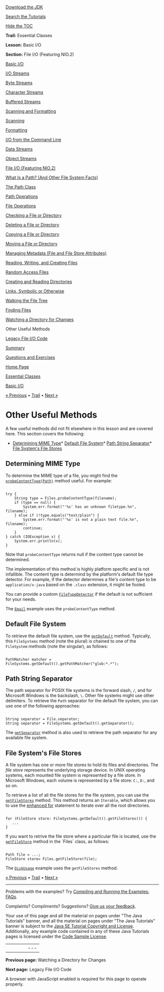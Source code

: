 [Download
the JDK](http://java.sun.com/javase/6/download.jsp)
  
[Search the
Tutorials](../../search.html)
  
[Hide the TOC](javascript:toggleLeft())

**Trail:** Essential Classes
  
**Lesson:** Basic I/O
  
**Section:** File I/O (Featuring NIO.2)

[Basic I/O](index.html)

[I/O Streams](streams.html)

[Byte Streams](bytestreams.html)

[Character Streams](charstreams.html)

[Buffered Streams](buffers.html)

[Scanning and Formatting](scanfor.html)

[Scanning](scanning.html)

[Formatting](formatting.html)

[I/O from the Command Line](cl.html)

[Data Streams](datastreams.html)

[Object Streams](objectstreams.html)

[File I/O (Featuring NIO.2)](fileio.html)

[What Is a Path? (And Other File System Facts)](path.html)

[The Path Class](pathClass.html)

[Path Operations](pathOps.html)

[File Operations](fileOps.html)

[Checking a File or Directory](check.html)

[Deleting a File or Directory](delete.html)

[Copying a File or Directory](copy.html)

[Moving a File or Directory](move.html)

[Managing Metadata (File and File Store Attributes)](fileAttr.html)

[Reading, Writing, and Creating Files](file.html)

[Random Access Files](rafs.html)

[Creating and Reading Directories](dirs.html)

[Links, Symbolic or Otherwise](links.html)

[Walking the File Tree](walk.html)

[Finding Files](find.html)

[Watching a Directory for Changes](notification.html)

Other Useful Methods

[Legacy File I/O Code](legacy.html)

[Summary](summary.html)

[Questions and Exercises](QandE/questions.html)

[Home Page](../../index.html)
>
[Essential Classes](../index.html)
>
[Basic I/O](index.html)

[« Previous](notification.html) • [Trail](../TOC.html) • [Next »](legacy.html)

# Other Useful Methods

A few useful methods did not fit elsewhere in this lesson and
are covered here.
This section covers the following:

* [Determining MIME Type](#mime)* [Default File System](#default)* [Path String Separator](#separator)* [File System's File Stores](#stores)

## Determining MIME Type

To determine the MIME type of a file, you might find the
[`probeContentType(Path)`](http://download.java.net/jdk7/docs/api/java/nio/file/Files.html#probeContentType(java.nio.file.Path)) method useful. For example:

```

try {
    String type = Files.probeContentType(filename);
    if (type == null) {
        System.err.format("'%s' has an unknown filetype.%n", filename);
    } else if (!type.equals("text/plain") {
        System.err.format("'%s' is not a plain text file.%n", filename);
        continue;
    }
} catch (IOException x) {
    System.err.println(x);
}

```

Note that `probeContentType` returns null if the content
type cannot be determined.

The implementation of this method is highly platform specific and is not infallible.
The content type is determind by the platform's default file type detector.
For example, if the detector determines a file's content type to be
`application/x-java` based on the
`.class` extension, it might be fooled.

You can provide a custom
[`FileTypeDetector`](http://download.java.net/jdk7/docs/api/java/nio/file/spi/FileTypeDetector.html) if the default is not sufficient for your needs.

The
[`Email`](examples/Email.java) example uses the `probeContentType` method.

## Default File System

To retrieve the default file system, use the
[`getDefault`](http://download.java.net/jdk7/docs/api/java/nio/file/FileSystems.html#getDefault()) method. Typically, this `FileSystems` method (note the plural)
is chained to one of the `FileSystem` methods (note the singular),
as follows:

```

PathMatcher matcher = FileSystems.getDefault().getPathMatcher("glob:*.*");

```

## Path String Separator

The path separator for POSIX file systems is the forward slash, `/`,
and for Microsoft Windows is the backslash, `\`.
Other file systems might use other
delimiters. To retrieve the `Path` separator for the
default file system, you can use one of the following approaches:

```

String separator = File.separator;
String separator = FileSystems.getDefault().getSeparator();

```

The
[`getSeparator`](http://download.java.net/jdk7/docs/api/java/nio/file/FileSystem.html#getSeparator()) method is also used to retrieve the path separator for any available
file system.

## File System's File Stores

A file system has one or more file stores to hold its files and
directories. The *file store* represents the underlying storage
device.
In UNIX operating systems,
each mounted file system is represented by a file store.
In Microsoft Windows, each volume is represented by a file store:
`C:`, `D:`, and so on.

To retrieve a list of all the file stores for the file system, you can
use the
[`getFileStores`](http://download.java.net/jdk7/docs/api/java/nio/file/FileSystem.html#getFileStores()) method. This method returns an `Iterable`, which allows you to
use the
[enhanced for](../../java/nutsandbolts/for.html) statement to iterate over all the root directories.

```

for (FileStore store: FileSystems.getDefault().getFileStores()) {
   ...
}

```

If you want to retrive the file store where a particular file is located,
use the
[`getFileStore`](http://download.java.net/jdk7/docs/api/java/nio/file/Files.html#getFileStore(java.nio.file.Path)) method in the `Files` class, as follows:

```

Path file = ...;
FileStore store= Files.getFileStore(file);

```

The
[`DiskUsage`](examples/DiskUsage.java) example uses the `getFileStores` method.

[« Previous](notification.html)
•
[Trail](../TOC.html)
•
[Next »](legacy.html)

---

Problems with the examples? Try [Compiling and Running
the Examples: FAQs](../../information/run-examples.html).
  
Complaints? Compliments? Suggestions? [Give
us your feedback](http://download.oracle.com/javase/feedback.html).

Your use of this page and all the material on pages under "The Java Tutorials" banner,
and all the material on pages under "The Java Tutorials" banner is subject to the [Java SE Tutorial Copyright
and License](../../information/license.html).
Additionally, any example code contained in any of these Java
Tutorials pages is licensed under the
[Code
Sample License](http://developers.sun.com/license/berkeley_license.html).

|  |  |  |  |  |
| --- | --- | --- | --- | --- |
| |  |  | | --- | --- | | duke image | Oracle logo | | [About Oracle](http://www.oracle.com/us/corporate/index.html) | [Oracle Technology Network](http://www.oracle.com/technology/index.html) | [Terms of Service](https://www.samplecode.oracle.com/servlets/CompulsoryClickThrough?type=TermsOfService) | Copyright © 1995, 2011 Oracle and/or its affiliates. All rights reserved. |

**Previous page:** Watching a Directory for Changes
  
**Next page:** Legacy File I/O Code




A browser with JavaScript enabled is required for this page to operate properly.